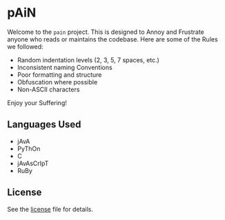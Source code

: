 # pAiN

Welcome to the `pain` project. This is designed to Annoy and Frustrate anyone who reads or maintains the codebase. Here are some of the Rules we followed:

- Random indentation levels (2, 3, 5, 7 spaces, etc.)
- Inconsistent naming Conventions
- Poor formatting and structure
- Obfuscation where possible
- Non-ASCII characters

Enjoy your Suffering!

## Languages Used
- jAvA
- PyThOn
- C
- jAvAsCrIpT
- RuBy

## License
See the [license](license) file for details.
